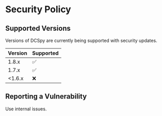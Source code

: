 # Security Policy

## Supported Versions

Versions of DCSpy are currently being supported with security updates.

| Version | Supported          |
|---------|--------------------|
| 1.8.x   | :white_check_mark: |
| 1.7.x   | :white_check_mark: |
| <1.6.x  | :x:                |

## Reporting a Vulnerability

Use internal issues.
